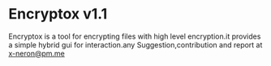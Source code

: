 # Encryptox v1.1
Encryptox is a tool for encrypting files with high level encryption.it provides a simple hybrid gui for interaction.any Suggestion,contribution and report at x-neron@pm.me
